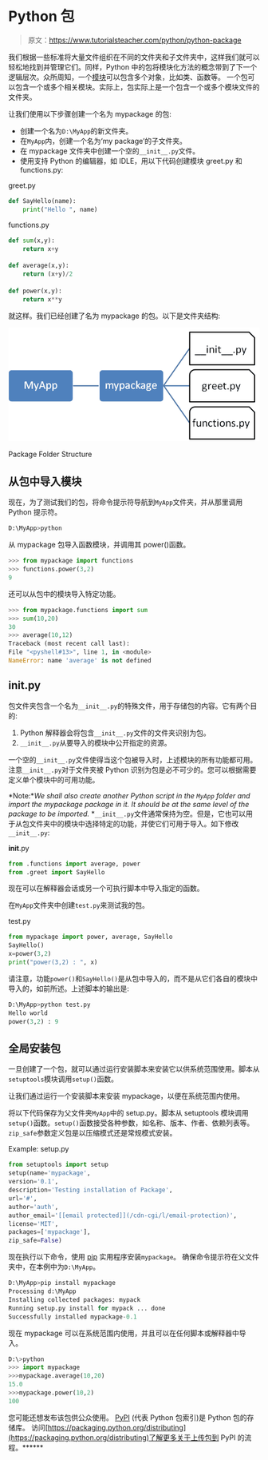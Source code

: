 # Python 包

> 原文：<https://www.tutorialsteacher.com/python/python-package>

我们根据一些标准将大量文件组织在不同的文件夹和子文件夹中，这样我们就可以轻松地找到并管理它们。同样，Python 中的包将模块化方法的概念带到了下一个逻辑层次。众所周知，一个[模块](/python/python-module)可以包含多个对象，比如类、函数等。 一个包可以包含一个或多个相关模块。实际上，包实际上是一个包含一个或多个模块文件的文件夹。

让我们使用以下步骤创建一个名为 mypackage 的包:

*   创建一个名为`D:\MyApp`的新文件夹。
*   在`MyApp`内，创建一个名为‘my package’的子文件夹。
*   在 mypackage 文件夹中创建一个空的`__init__.py`文件。
*   使用支持 Python 的编辑器，如 IDLE，用以下代码创建模块 greet.py 和 functions.py:

greet.py 

```py
def SayHello(name):
    print("Hello ", name) 
```

functions.py 

```py
def sum(x,y):
    return x+y

def average(x,y):
    return (x+y)/2

def power(x,y):
    return x**y 
```

就这样。我们已经创建了名为 mypackage 的包。以下是文件夹结构:

[![Package Folder Structure](img/6839627695b8a2c1cb763f6710272087.png)](../../Content/images/python/package.png) 

Package Folder Structure



## 从包中导入模块

现在，为了测试我们的包，将命令提示符导航到`MyApp`文件夹，并从那里调用 Python 提示符。

```py
D:\MyApp>python
```

从 mypackage 包导入函数模块，并调用其 power()函数。

```py
>>> from mypackage import functions
>>> functions.power(3,2)
9
```

还可以从包中的模块导入特定功能。

```py
>>> from mypackage.functions import sum
>>> sum(10,20)
30
>>> average(10,12)
Traceback (most recent call last):
File "<pyshell#13>", line 1, in <module>
NameError: name 'average' is not defined
```

## __init__.py

包文件夹包含一个名为`__init__.py`的特殊文件，用于存储包的内容。它有两个目的:

1.  Python 解释器会将包含`__init__.py`文件的文件夹识别为包。
2.  `__init__.py`从要导入的模块中公开指定的资源。

一个空的`__init__.py`文件使得当这个包被导入时，上述模块的所有功能都可用。注意`__init__.py`对于文件夹被 Python 识别为包是必不可少的。您可以根据需要定义单个模块中的可用功能。

*Note:**We shall also create another Python script in the `MyApp` folder and import the mypackage package in it. It should be at the same level of the package to be imported.* *`__init__.py`文件通常保持为空。但是，它也可以用于从包文件夹中的模块中选择特定的功能，并使它们可用于导入。如下修改`__init__.py`:

__init__.py 

```py
from .functions import average, power
from .greet import SayHello 
```

现在可以在解释器会话或另一个可执行脚本中导入指定的函数。

在`MyApp`文件夹中创建`test.py`来测试我的包。

test.py 

```py
from mypackage import power, average, SayHello
SayHello()
x=power(3,2)
print("power(3,2) : ", x) 
```

请注意，功能`power()`和`SayHello()`是从包中导入的，而不是从它们各自的模块中导入的，如前所述。上述脚本的输出是:

```py
D:\MyApp>python test.py
Hello world
power(3,2) : 9
```

## 全局安装包

一旦创建了一个包，就可以通过运行安装脚本来安装它以供系统范围使用。脚本从`setuptools`模块调用`setup()`函数。

让我们通过运行一个安装脚本来安装 mypackage，以便在系统范围内使用。

将以下代码保存为父文件夹`MyApp`中的 setup.py。脚本从 setuptools 模块调用`setup()`函数。`setup()`函数接受各种参数，如名称、版本、作者、依赖列表等。`zip_safe`参数定义包是以压缩模式还是常规模式安装。

Example: setup.py 

```py
from setuptools import setup
setup(name='mypackage',
version='0.1',
description='Testing installation of Package',
url='#',
author='auth',
author_email='[[email protected]](/cdn-cgi/l/email-protection)',
license='MIT',
packages=['mypackage'],
zip_safe=False) 
```

现在执行以下命令，使用 [pip](/python/pip-in-python) 实用程序安装`mypackage`。 确保命令提示符在父文件夹中，在本例中为`D:\MyApp`。

```py
D:\MyApp>pip install mypackage
Processing d:\MyApp
Installing collected packages: mypack
Running setup.py install for mypack ... done
Successfully installed mypackage-0.1
```

现在 mypackage 可以在系统范围内使用，并且可以在任何脚本或解释器中导入。

```py
D:\>python
>>> import mypackage
>>>mypackage.average(10,20)
15.0
>>>mypackage.power(10,2)
100
```

您可能还想发布该包供公众使用。 [PyPI](https://pypi.org/) (代表 Python 包索引)是 Python 包的存储库。 访问[https://packaging.python.org/distributing](https://packaging.python.org/distributing)了解更多关于上传包到 PyPI 的流程。******